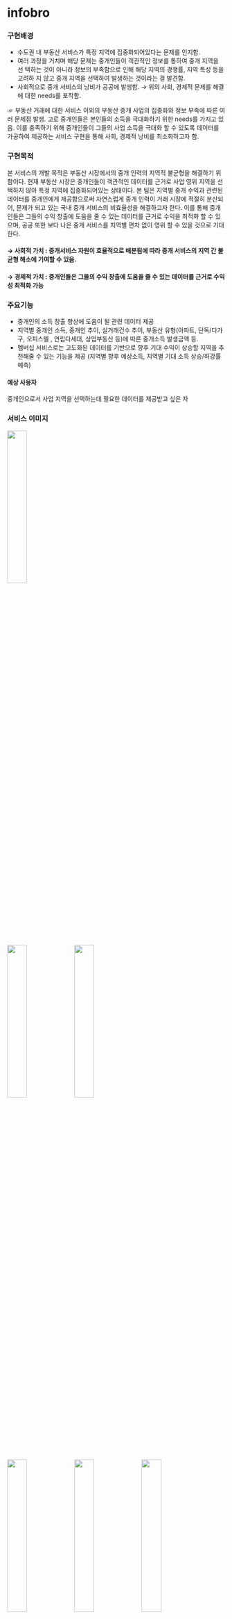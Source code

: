 # infobro


### 구현배경  
- 수도권 내 부동산 서비스가 특정 지역에 집중화되어있다는 문제를 인지함.
- 여러 과정을 거치며 해당 문제는 중개인들이 객관적인 정보를 통하여 중개 지역을 선
택하는 것이 아니라 정보의 부족함으로 인해 해당 지역의 경쟁률, 지역 특성 등을 고려하
지 않고 중개 지역을 선택하여 발생하는 것이라는 걸 발견함.
- 사회적으로 중개 서비스의 낭비가 공공에 발생함.
	→ 위의 사회, 경제적 문제를 해결에 대한 needs를 포착함.
 
☞ 부동산 거래에 대한 서비스 이외의 부동산 중개 사업의 집중화와 정보 부족에 따른 여러 문제점 발생. 고로 중개인들은 본인들의 소득을 극대화하기 위한 needs를 가지고 있음. 이를 충족하기 위해 중개인들이 그들의 사업 소득을 극대화 할 수 있도록 데이터를 가공하여 제공하는 서비스 구현을 통해 사회, 경제적 낭비를 최소화하고자 함.

### 구현목적  
본 서비스의 개발 목적은 부동산 시장에서의 중개 인력의 지역적 불균형을 해결하기 
위함이다. 현재 부동산 시장은 중개인들이 객관적인 데이터를 근거로 사업 영위 지역을 
선택하지 않아 특정 지역에 집중화되어있는 상태이다. 
본 팀은 지역별 중개 수익과 관련된 데이터를 중개인에게 제공함으로써 자연스럽게 중개 
인력이 거래 시장에 적절히 분산되어, 문제가 되고 있는 국내 중개 서비스의 비효율성을 
해결하고자 한다. 이를 통해 중개인들은 그들의 수익 창출에 도움을 줄 수 있는 데이터를 
근거로 수익을 최적화 할 수 있으며, 공공 또한 보다 나은 중개 서비스를 지역별 편차 
없이 영위 할 수 있을 것으로 기대한다.  


#### → 사회적 가치 : 중개서비스 자원이 효율적으로 배분됨에 따라 중개 서비스의 지역 간 불균형 해소에 기여할 수 있음.
#### → 경제적 가치 : 중개인들은 그들의 수익 창출에 도움을 줄 수 있는 데이터를 근거로 수익성 최적화 가능


### 주요기능 
* 중개인의 소득 창출 향상에 도움이 될 관련 데이터 제공
* 지역별 중개인 소득, 중개인 추이, 실거래건수 추이, 부동산 유형(아파트, 단독/다가구, 오피스텔 , 연립다세대, 상업부동산 등)에 따른 중개소득 발생금액 등.
* 멤버십 서비스로는 고도화된 데이터를 기반으로 향후 기대 수익이 상승할 지역을 추천해줄 수 있는 기능을 제공
(지역별 향후 예상소득, 지역별 기대 소득 상승/하강률 예측)


#### 예상 사용자   
중개인으로서 사업 지역을 선택하는데 필요한 데이터를 제공받고 싶은 자


### 서비스 이미지  
<img src = "https://user-images.githubusercontent.com/88263745/152727529-ef60684d-d0a4-49d8-8730-53393d1bdd27.jpg" width="30%" height="30%">

<img src = "https://user-images.githubusercontent.com/88263745/152727539-604543f2-7b72-4b9a-8cfc-1d03de1789d8.jpg" width="30%" height="30%"> <img src = "https://user-images.githubusercontent.com/88263745/152727545-09ec1951-f130-427d-bf1a-c09ad828ee54.jpg" width="30%" height="30%">

<img src = "https://user-images.githubusercontent.com/88263745/152727546-ebf2f0fe-4465-487c-a8a9-80b0a6a1a00d.jpg" width="30%" height="30%"> <img src = "https://user-images.githubusercontent.com/88263745/152728014-b6813fcf-b518-4ec1-92fa-5b8b2a2983f9.jpg" width="30%" height="30%"> <img src = "https://user-images.githubusercontent.com/88263745/152727563-36854a8f-1e6a-4408-9f98-3107c8c6e268.jpg" width="30%" height="30%">

<img src = "https://user-images.githubusercontent.com/88263745/152727570-ff13da1c-e2a4-47e9-8334-6e2aee8aa54f.jpg" width="30%" height="30%"> <img src = "https://user-images.githubusercontent.com/88263745/152727575-565b3d13-eecf-4379-b44e-d39210909b2f.jpg" width="30%" height="30%">

<img src = "https://user-images.githubusercontent.com/88263745/152727579-4eb0103f-6d7e-4de7-a8cc-c96adb9a3635.jpg" width="30%" height="30%">


### 향후 목표  
   본 프로젝트를 통해서 부동산 값 폭등에 비례한 과도한 중개수수료 상승 문제. 그리고 중개인들이 사업지역을 선택할 때 정보의 부족으로 효율적으로 중개지역을 선택하지 못해 발생하는 여러 사회적 비효율성을 해결하기 위해 부동산 매수/매도인들이 수수료의 부담을 조금이라도 덜 수 있는 공동중개 방식을 적극적으로 이용할 수 있도록 하는 앱과 중개인들에게 지역별 중개소득과 관련된 전반적인 정보 및 향후 1년의 기대소득을 제공하는 앱을 개발 및 구현하였다. 해당 앱들을 통하여 중개서비스 자원이 효율적으로 배분됨에 따라 서비스의 지역 간 불균형 해소 및 중개인들의 수익 창출 향상 효과를 기대할 수 있다.  
해당 프로젝트는 long-term 프로젝트로써 서비스를 계속해서 보완해나갈 예정이며, 우선 일반사용자용 앱의 UI를 좀 더 유저친화적으로 업데이트 할 것이고 현재 중개인용 앱에서 제공되고 있는 정보인 지역별 중개인 평균 예상소득, 부동산 실거래 건 수 및 총 매매 금액 외에 중개인들에게 도움이 될 만한 정보들을 계속해서 추가해 나갈 예정이다.
